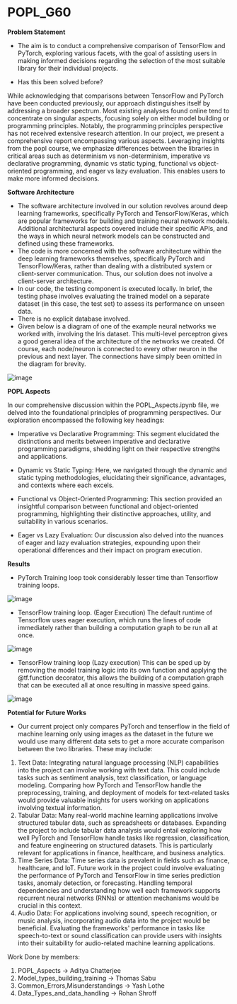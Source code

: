 # POPL_G60

**Problem Statement**
- The aim is to conduct a comprehensive comparison of TensorFlow and PyTorch, exploring various facets, with the goal of assisting users in making informed decisions regarding the selection of the most suitable library for their individual projects.

- Has this been solved before?

While acknowledging that comparisons between TensorFlow and PyTorch have been conducted previously, our approach distinguishes itself by addressing a broader spectrum. Most existing analyses found online tend to concentrate on singular aspects, focusing solely on either model building or programming principles. Notably, the programming principles perspective has not received extensive research attention. In our project, we present a comprehensive report encompassing various aspects. Leveraging insights from the popl course, we emphasize differences between the libraries in critical areas such as determinism vs non-determinism, imperative vs declarative programming, dynamic vs static typing, functional vs object-oriented programming, and eager vs lazy evaluation. This enables users to make more informed decisions.


**Software Architecture**
- The software architecture involved in our solution revolves around deep learning frameworks, specifically PyTorch and TensorFlow/Keras, which are popular frameworks for building and training neural network models. Additional architectural aspects covered include their specific APIs, and the ways in which neural network models can be constructed and defined using these frameworks.
- The code is more concerned with the software architecture within the deep learning frameworks themselves, specifically PyTorch and TensorFlow/Keras, rather than dealing with a distributed system or client-server communication. Thus, our solution does not involve a client-server architecture.
- In our code, the testing component is executed locally. In brief, the testing phase involves evaluating the trained model on a separate dataset (in this case, the test set) to assess its performance on unseen data. 
- There is no explicit database involved.
- Given below is a diagram of one of the example neural networks we worked with, involving the Iris dataset. This multi-level perceptron gives a good general idea of the architecture of the networks we created. Of course, each node/neuron is connected to every other neuron in the previous and next layer. The connections have simply been omitted in the diagram for brevity.

![image](https://github.com/thomas-sabu/POPL_G60/assets/91559478/1e96b14f-6304-4c5e-9502-b4dca4f93e56)





**POPL Aspects**

In our comprehensive discussion within the POPL_Aspects.ipynb file, we delved into the foundational principles of programming perspectives. Our exploration encompassed the following key headings:

- Imperative vs Declarative Programming:
  This segment elucidated the distinctions and merits between imperative and declarative programming paradigms, shedding light on their respective strengths and applications.

- Dynamic vs Static Typing:
  Here, we navigated through the dynamic and static typing methodologies, elucidating their significance, advantages, and contexts where each excels.

- Functional vs Object-Oriented Programming:
  This section provided an insightful comparison between functional and object-oriented programming, highlighting their distinctive approaches, utility, and suitability in various scenarios.

- Eager vs Lazy Evaluation:
  Our discussion also delved into the nuances of eager and lazy evaluation strategies, expounding upon their operational differences and their impact on program execution.



**Results**
- PyTorch Training loop took considerably lesser time than Tensorflow training loops.


![image](https://github.com/thomas-sabu/POPL_G60/assets/91559478/debdcc0f-87b1-4a8b-b7c1-8b5c700247dc)

- TensorFlow training loop. (Eager Execution)
The default runtime of Tensorflow uses eager execution, which runs the lines of code immediately rather than building a computation graph to be run all at once.



![image](https://github.com/thomas-sabu/POPL_G60/assets/91559478/abc97959-b216-43ca-8b8c-eb011322a29e)


- TensorFlow training loop (Lazy execution)
This can be sped up by removing the model training logic into its own function and applying the @tf.function decorator, this allows the building of a computation graph that can be executed all at once resulting in massive speed gains.



![image](https://github.com/thomas-sabu/POPL_G60/assets/91559478/6475a693-359f-4421-8e5d-66067a8b3c87)






**Potential for Future Works**
- Our current project only compares PyTorch and tenserflow in the field of machine learning only using images as the dataset in the future we would use many different data sets to get a more accurate comparison between the two libraries. These may include:
1.	Text Data: Integrating natural language processing (NLP) capabilities into the project can involve working with text data. This could include tasks such as sentiment analysis, text classification, or language modeling. Comparing how PyTorch and TensorFlow handle the preprocessing, training, and deployment of models for text-related tasks would provide valuable insights for users working on applications involving textual information.
2.	Tabular Data: Many real-world machine learning applications involve structured tabular data, such as spreadsheets or databases. Expanding the project to include tabular data analysis would entail exploring how well PyTorch and TensorFlow handle tasks like regression, classification, and feature engineering on structured datasets. This is particularly relevant for applications in finance, healthcare, and business analytics.
3.	Time Series Data: Time series data is prevalent in fields such as finance, healthcare, and IoT. Future work in the project could involve evaluating the performance of PyTorch and TensorFlow in time series prediction tasks, anomaly detection, or forecasting. Handling temporal dependencies and understanding how well each framework supports recurrent neural networks (RNNs) or attention mechanisms would be crucial in this context.
4.	Audio Data: For applications involving sound, speech recognition, or music analysis, incorporating audio data into the project would be beneficial. Evaluating the frameworks' performance in tasks like speech-to-text or sound classification can provide users with insights into their suitability for audio-related machine learning applications.


Work Done by members:
1) POPL_Aspects -> Aditya Chatterjee
2) Model_types_building_training -> Thomas Sabu
3) Common_Errors,Misunderstandings -> Yash Lothe
4) Data_Types_and_data_handling -> Rohan Shroff






